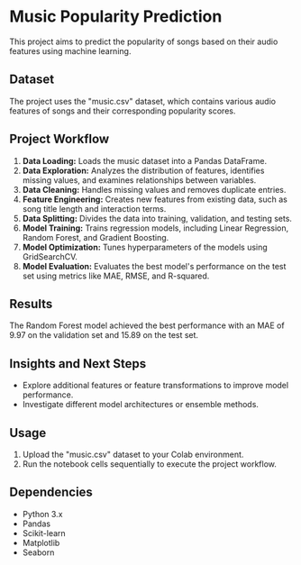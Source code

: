 # Music Popularity Prediction

This project aims to predict the popularity of songs based on their audio features using machine learning.

## Dataset

The project uses the "music.csv" dataset, which contains various audio features of songs and their corresponding popularity scores.

## Project Workflow

1. **Data Loading:** Loads the music dataset into a Pandas DataFrame.
2. **Data Exploration:** Analyzes the distribution of features, identifies missing values, and examines relationships between variables.
3. **Data Cleaning:** Handles missing values and removes duplicate entries.
4. **Feature Engineering:** Creates new features from existing data, such as song title length and interaction terms.
5. **Data Splitting:** Divides the data into training, validation, and testing sets.
6. **Model Training:** Trains regression models, including Linear Regression, Random Forest, and Gradient Boosting.
7. **Model Optimization:** Tunes hyperparameters of the models using GridSearchCV.
8. **Model Evaluation:** Evaluates the best model's performance on the test set using metrics like MAE, RMSE, and R-squared.

## Results

The Random Forest model achieved the best performance with an MAE of 9.97 on the validation set and 15.89 on the test set.

## Insights and Next Steps

* Explore additional features or feature transformations to improve model performance.
* Investigate different model architectures or ensemble methods.

## Usage

1. Upload the "music.csv" dataset to your Colab environment.
2. Run the notebook cells sequentially to execute the project workflow.

## Dependencies

* Python 3.x
* Pandas
* Scikit-learn
* Matplotlib
* Seaborn
